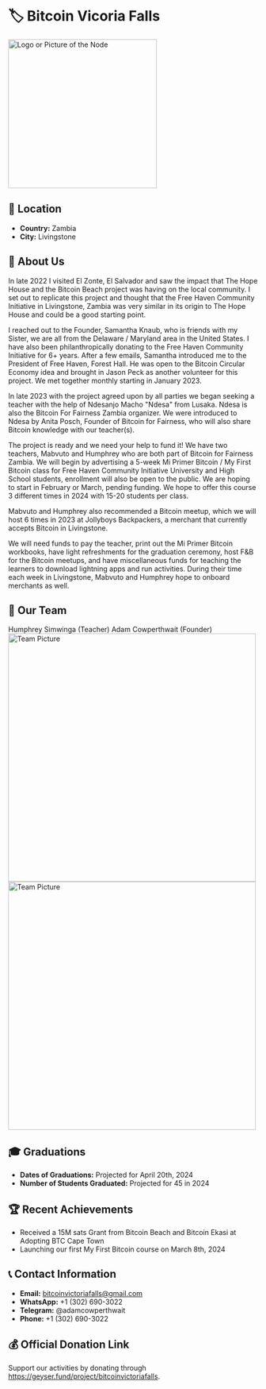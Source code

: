 # 🏷️ Bitcoin Vicoria Falls
<img src="https://github.com/MyFirstBitcoin/Light-Node-Directory/blob/main/Zambia%20--%20Bitcoin%20Victoria%20Falls/BitcoinVictoriaFalls_normal.png?raw=true" width="300" alt="Logo or Picture of the Node"> <!-- 1 picture maximum -->

## 📍 Location
- **Country:** Zambia
- **City:** Livingstone

## 📖 About Us
In late 2022 I visited El Zonte, El Salvador and saw the impact that The Hope House and the Bitcoin Beach project was having on the local community. I set out to replicate this project and thought that the Free Haven Community Initiative in Livingstone, Zambia was very similar in its origin to The Hope House and could be a good starting point.

I reached out to the Founder, Samantha Knaub, who is friends with my Sister, we are all from the Delaware / Maryland area in the United States. I have also been philanthropically donating to the Free Haven Community Initiative for 6+ years. After a few emails, Samantha introduced me to the President of Free Haven, Forest Hall. He was open to the Bitcoin Circular Economy idea and brought in Jason Peck as another volunteer for this project. We met together monthly starting in January 2023.

In late 2023 with the project agreed upon by all parties we began seeking a teacher with the help of Ndesanjo Macho "Ndesa" from Lusaka. Ndesa is also the Bitcoin For Fairness Zambia organizer. We were introduced to Ndesa by Anita Posch, Founder of Bitcoin for Fairness, who will also share Bitcoin knowledge with our teacher(s).

The project is ready and we need your help to fund it! We have two teachers, Mabvuto and Humphrey who are both part of Bitcoin for Fairness Zambia. We will begin by advertising a 5-week Mi Primer Bitcoin / My First Bitcoin class for Free Haven Community Initiative University and High School students, enrollment will also be open to the public. We are hoping to start in February or March, pending funding. We hope to offer this course 3 different times in 2024 with 15-20 students per class.

Mabvuto and Humphrey also recommended a Bitcoin meetup, which we will host 6 times in 2023 at Jollyboys Backpackers, a merchant that currently accepts Bitcoin in Livingstone.

We will need funds to pay the teacher, print out the Mi Primer Bitcoin workbooks, have light refreshments for the graduation ceremony, host F&B for the Bitcoin meetups, and have miscellaneous funds for teaching the learners to download lightning apps and run activities. During their time each week in Livingstone, Mabvuto and Humphrey hope to onboard merchants as well.

## 👥 Our Team
Humphrey Simwinga (Teacher) Adam Cowperthwait (Founder)
<img src="https://github.com/MyFirstBitcoin/Light-Node-Directory/blob/main/Zambia%20--%20Bitcoin%20Victoria%20Falls/Adam%20Cowperthwait.jpg?raw=true" width="500" alt="Team Picture"> <!-- 1 picture maximum -->
<img src="https://github.com/MyFirstBitcoin/Light-Node-Directory/blob/main/Zambia%20--%20Bitcoin%20Victoria%20Falls/Humphrey%20Simwinga.png?raw=true" width="500" alt="Team Picture"> <!-- 1 picture maximum -->

## 🎓 Graduations
- **Dates of Graduations:** Projected for April 20th, 2024
- **Number of Students Graduated:** Projected for 45 in 2024

## 🏆 Recent Achievements
- Received a 15M sats Grant from Bitcoin Beach and Bitcoin Ekasi at Adopting BTC Cape Town
- Launching our first My First Bitcoin course on March 8th, 2024

## 📞 Contact Information
- **Email:** bitcoinvictoriafalls@gmail.com
- **WhatsApp:** +1 (302) 690-3022
- **Telegram:** @adamcowperthwait
- **Phone:** +1 (302) 690-3022

## 💰 Official Donation Link
Support our activities by donating through https://geyser.fund/project/bitcoinvictoriafalls.
